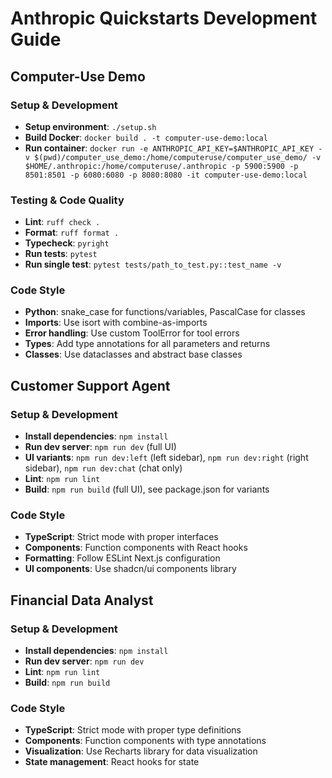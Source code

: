 # Anthropic Quickstarts Development Guide

## Computer-Use Demo

### Setup & Development

- **Setup environment**: `./setup.sh`
- **Build Docker**: `docker build . -t computer-use-demo:local`
- **Run container**: `docker run -e ANTHROPIC_API_KEY=$ANTHROPIC_API_KEY -v $(pwd)/computer_use_demo:/home/computeruse/computer_use_demo/ -v $HOME/.anthropic:/home/computeruse/.anthropic -p 5900:5900 -p 8501:8501 -p 6080:6080 -p 8080:8080 -it computer-use-demo:local`

### Testing & Code Quality

- **Lint**: `ruff check .`
- **Format**: `ruff format .`
- **Typecheck**: `pyright`
- **Run tests**: `pytest`
- **Run single test**: `pytest tests/path_to_test.py::test_name -v`

### Code Style

- **Python**: snake_case for functions/variables, PascalCase for classes
- **Imports**: Use isort with combine-as-imports
- **Error handling**: Use custom ToolError for tool errors
- **Types**: Add type annotations for all parameters and returns
- **Classes**: Use dataclasses and abstract base classes

## Customer Support Agent

### Setup & Development

- **Install dependencies**: `npm install`
- **Run dev server**: `npm run dev` (full UI)
- **UI variants**: `npm run dev:left` (left sidebar), `npm run dev:right` (right sidebar), `npm run dev:chat` (chat only)
- **Lint**: `npm run lint`
- **Build**: `npm run build` (full UI), see package.json for variants

### Code Style

- **TypeScript**: Strict mode with proper interfaces
- **Components**: Function components with React hooks
- **Formatting**: Follow ESLint Next.js configuration
- **UI components**: Use shadcn/ui components library

## Financial Data Analyst

### Setup & Development

- **Install dependencies**: `npm install`
- **Run dev server**: `npm run dev`
- **Lint**: `npm run lint`
- **Build**: `npm run build`

### Code Style

- **TypeScript**: Strict mode with proper type definitions
- **Components**: Function components with type annotations
- **Visualization**: Use Recharts library for data visualization
- **State management**: React hooks for state
